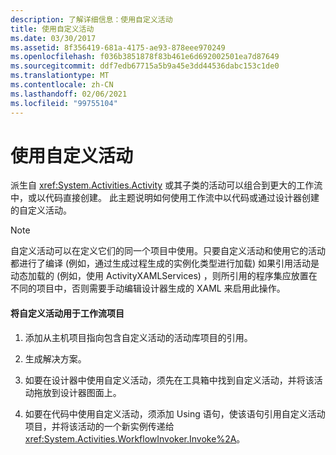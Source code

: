 ```yaml
---
description: 了解详细信息：使用自定义活动
title: 使用自定义活动
ms.date: 03/30/2017
ms.assetid: 8f356419-681a-4175-ae93-878eee970249
ms.openlocfilehash: f036b3851878f83b461e6d692002501ea7d87649
ms.sourcegitcommit: ddf7edb67715a5b9a45e3dd44536dabc153c1de0
ms.translationtype: MT
ms.contentlocale: zh-CN
ms.lasthandoff: 02/06/2021
ms.locfileid: "99755104"
---
```

# <a name="using-a-custom-activity"></a>使用自定义活动

派生自 <xref:System.Activities.Activity> 或其子类的活动可以组合到更大的工作流中，或以代码直接创建。 此主题说明如何使用工作流中以代码或通过设计器创建的自定义活动。  
  
> [!NOTE]
> 自定义活动可以在定义它们的同一个项目中使用。只要自定义活动和使用它的活动都进行了编译 (例如，通过生成过程生成的实例化类型进行加载) 如果引用活动是动态加载的 (例如，使用 ActivityXAMLServices) ，则所引用的程序集应放置在不同的项目中，否则需要手动编辑设计器生成的 XAML 来启用此操作。  
  
#### <a name="using-a-custom-activity-to-a-workflow-project"></a>将自定义活动用于工作流项目  
  
1. 添加从主机项目指向包含自定义活动的活动库项目的引用。  
  
2. 生成解决方案。  
  
3. 如要在设计器中使用自定义活动，须先在工具箱中找到自定义活动，并将该活动拖放到设计器图面上。  
  
4. 如要在代码中使用自定义活动，须添加 Using 语句，使该语句引用自定义活动项目，并将该活动的一个新实例传递给 <xref:System.Activities.WorkflowInvoker.Invoke%2A>。
